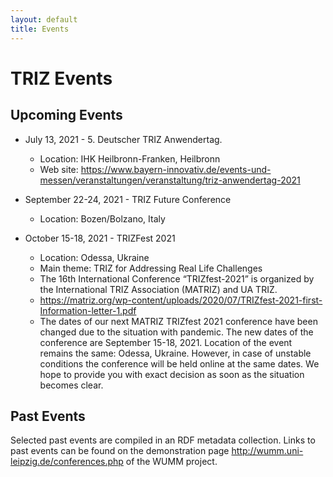 ```yaml
---
layout: default
title: Events
---
```


# TRIZ Events

## Upcoming Events

* July 13, 2021 - 5. Deutscher TRIZ Anwendertag.
  - Location: IHK Heilbronn-Franken, Heilbronn
  - Web site: <https://www.bayern-innovativ.de/events-und-messen/veranstaltungen/veranstaltung/triz-anwendertag-2021>

* September 22-24, 2021 - TRIZ Future Conference
  - Location: Bozen/Bolzano, Italy

* October 15-18, 2021 - TRIZFest 2021
  - Location: Odessa, Ukraine
  - Main theme: TRIZ for Addressing Real Life Challenges
  - The 16th International Conference “TRIZfest-2021” is organized by the
    International TRIZ Association (MATRIZ) and UA TRIZ.
  - <https://matriz.org/wp-content/uploads/2020/07/TRIZfest-2021-first-Information-letter-1.pdf>
  - The dates of our next MATRIZ TRIZfest 2021 conference have been changed
    due to the situation with pandemic. The new dates of the conference are
    September 15-18, 2021. Location of the event remains the same: Odessa,
    Ukraine. However, in case of unstable conditions the conference will be
    held online at the same dates. We hope to provide you with exact decision
    as soon as the situation becomes clear.

## Past Events

Selected past events are compiled in an RDF metadata collection.  Links to
past events can be found on the demonstration page
<http://wumm.uni-leipzig.de/conferences.php> of the WUMM project.

